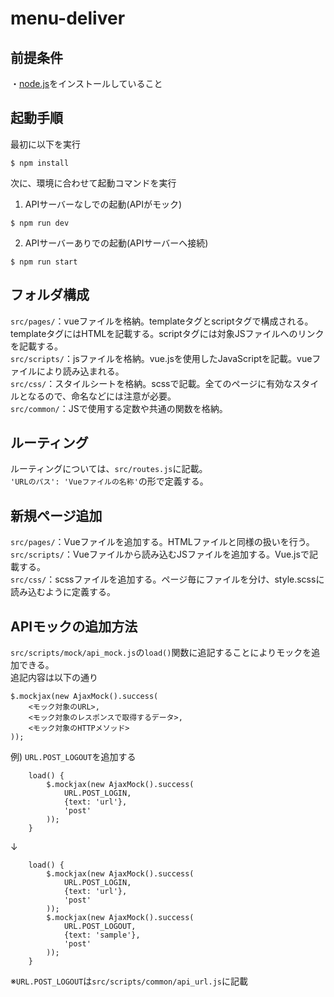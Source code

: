 # menu-deliver

## 前提条件
・[node.js](https://nodejs.org/ja/download/)をインストールしていること  

## 起動手順

最初に以下を実行

```
$ npm install
```

次に、環境に合わせて起動コマンドを実行

1. APIサーバーなしでの起動(APIがモック)
```
$ npm run dev
```

2. APIサーバーありでの起動(APIサーバーへ接続)
```
$ npm run start
```

## フォルダ構成
`src/pages/`：vueファイルを格納。templateタグとscriptタグで構成される。templateタグにはHTMLを記載する。scriptタグには対象JSファイルへのリンクを記載する。  
`src/scripts/`：jsファイルを格納。vue.jsを使用したJavaScriptを記載。vueファイルにより読み込まれる。  
`src/css/`：スタイルシートを格納。scssで記載。全てのページに有効なスタイルとなるので、命名などには注意が必要。  
`src/common/`：JSで使用する定数や共通の関数を格納。  

## ルーティング
ルーティングについては、`src/routes.js`に記載。  
`'URLのパス': 'Vueファイルの名称'`の形で定義する。  

## 新規ページ追加
`src/pages/`：Vueファイルを追加する。HTMLファイルと同様の扱いを行う。  
`src/scripts/`：Vueファイルから読み込むJSファイルを追加する。Vue.jsで記載する。  
`src/css/`：scssファイルを追加する。ページ毎にファイルを分け、style.scssに読み込むように定義する。  

## APIモックの追加方法
`src/scripts/mock/api_mock.js`の`load()`関数に追記することによりモックを追加できる。  
追記内容は以下の通り  
```
$.mockjax(new AjaxMock().success(
    <モック対象のURL>,
    <モック対象のレスポンスで取得するデータ>,
    <モック対象のHTTPメソッド>
));
```

例) `URL.POST_LOGOUT`を追加する  
```
    load() {
        $.mockjax(new AjaxMock().success(
            URL.POST_LOGIN,
            {text: 'url'},
            'post'
        ));
    }
```
↓  
```
    load() {
        $.mockjax(new AjaxMock().success(
            URL.POST_LOGIN,
            {text: 'url'},
            'post'
        ));
        $.mockjax(new AjaxMock().success(
            URL.POST_LOGOUT,
            {text: 'sample'},
            'post'
        ));
    }
```
※`URL.POST_LOGOUT`は`src/scripts/common/api_url.js`に記載  
